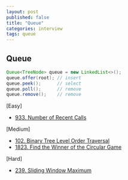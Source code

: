 ```yaml
---
layout: post
published: false
title: "Queue"
categories: interview
tags: queue 
---
```


## Queue

```java
Queue<TreeNode> queue = new LinkedList<>();
queue.offer(root); // insert
queue.peek();      // select
queue.poll();      // remove
queue.remove();    // remove
```

[Easy]
- [933. Number of Recent Calls](/interview/2023/05/26/number-of-recent-calls/)

[Medium]
- [102. Binary Tree Level Order Traversal](https://leetcode.com/problems/binary-tree-level-order-traversal/)
- [1823. Find the Winner of the Circular Game](/interview/2023/05/24/find-the-winner-of-the-circular-game/)

[Hard]
- [239. Sliding Window Maximum](https://leetcode.com/problems/sliding-window-maximum/)
